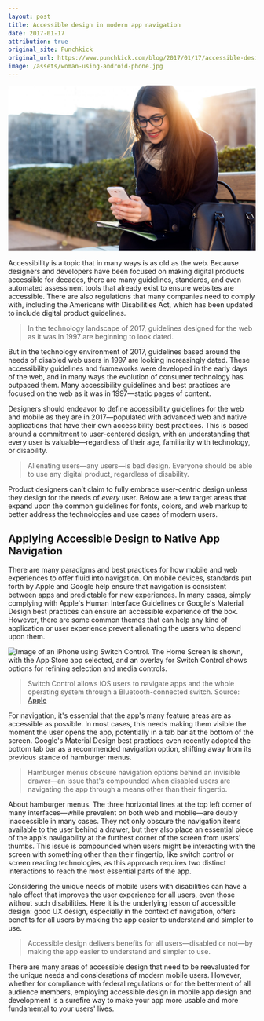 ```yaml
---
layout: post
title: Accessible design in modern app navigation
date: 2017-01-17
attribution: true
original_site: Punchkick
original_url: https://www.punchkick.com/blog/2017/01/17/accessible-design-in-modern-app-navigation-beyond-the-static-web
image: /assets/woman-using-android-phone.jpg
---
```

![Photograph of a woman using an embarrassingly ancient Android handset, sitting outdoors, smiling.](/assets/woman-using-android-phone.jpg)

Accessibility is a topic that in many ways is as old as the web. Because designers and developers have been focused on making digital products accessible for decades, there are many guidelines, standards, and even automated assessment tools that already exist to ensure websites are accessible. There are also regulations that many companies need to comply with, including the Americans with Disabilities Act, which has been updated to include digital product guidelines.

> In the technology landscape of 2017, guidelines designed for the web as it was in 1997 are beginning to look dated.

But in the technology environment of 2017, guidelines based around the needs of disabled web users in 1997 are looking increasingly dated. These accessibility guidelines and frameworks were developed in the early days of the web, and in many ways the evolution of consumer technology has outpaced them. Many accessibility guidelines and best practices are focused on the web as it was in 1997—static pages of content. 

Designers should endeavor to define accessibility guidelines for the web and mobile as they are in 2017—populated with advanced web and native applications that have their own accessibility best practices. This is based around a commitment to user-centered design, with an understanding that every user is valuable—regardless of their age, familiarity with technology, or disability.

> Alienating users—any users—is bad design. Everyone should be able to use any digital product, regardless of disability.

Product designers can’t claim to fully embrace user-centric design unless they design for the needs of *every* user. Below are a few target areas that expand upon the common guidelines for fonts, colors, and web markup to better address the technologies and use cases of modern users.

## Applying Accessible Design to Native App Navigation

There are many paradigms and best practices for how mobile and web experiences to offer fluid into navigation. On mobile devices, standards put forth by Apple and Google help ensure that navigation is consistent between apps and predictable for new experiences. In many cases, simply complying with Apple's Human Interface Guidelines or Google's Material Design best practices can ensure an accessible experience of the box. However, there are some common themes that can help any kind of application or user experience prevent alienating the users who depend upon them.

![Image of an iPhone using Switch Control. The Home Screen is shown, with the App Store app selected, and an overlay for Switch Control shows options for refining selection and media controls.](https://support.apple.com//library/content/dam/edam/applecare/images/en_US/iOS/ios13-iphone-xs-settings-accessibility-switch-control-use-point-scanning-action-menu.jpg)

> Switch Control allows iOS users to navigate apps and the whole operating system through a Bluetooth-connected switch. Source: [Apple](https://support.apple.com/en-us/HT201370)

For navigation, it's essential that the app's many feature areas are as accessible as possible. In most cases, this needs making them visible the moment the user opens the app, potentially in a tab bar at the bottom of the screen. Google's Material Design best practices even recently adopted the bottom tab bar as a recommended navigation option, shifting away from its previous stance of hamburger menus.

> Hamburger menus obscure navigation options behind an invisible drawer—an issue that's compounded when disabled users are navigating the app through a means other than their fingertip.

About hamburger menus. The three horizontal lines at the top left corner of many interfaces—while prevalent on both web and mobile—are doubly inaccessible in many cases. They not only obscure the navigation items available to the user behind a drawer, but they also place an essential piece of the app's navigability at the furthest corner of the screen from users' thumbs. This issue is compounded when users might be interacting with the screen with something other than their fingertip, like switch control or screen reading technologies, as this approach requires two distinct interactions to reach the most essential parts of the app.

Considering the unique needs of mobile users with disabilities can have a halo effect that improves the user experience for all users, even those without such disabilities. Here it is the underlying lesson of accessible design: good UX design, especially in the context of navigation, offers benefits for all users by making the app easier to understand and simpler to use.

> Accessible design delivers benefits for all users—disabled or not—by making the app easier to understand and simpler to use.

There are many areas of accessible design that need to be reevaluated for the unique needs and considerations of modern mobile users. However, whether for compliance with federal regulations or for the betterment of all audience members, employing accessible design in mobile app design and development is a surefire way to make your app more usable and more fundamental to your users' lives.